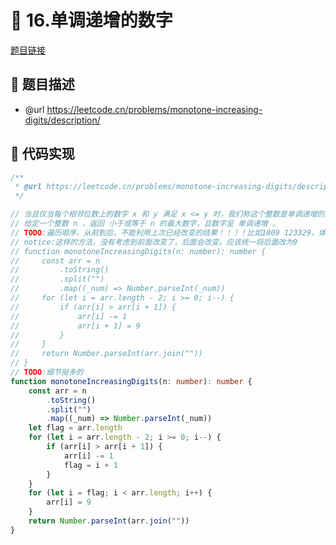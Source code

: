 # 🎪 16.单调递增的数字

[题目链接](https://leetcode.cn/problems/monotone-increasing-digits/description/)

## 📑 题目描述
* @url https://leetcode.cn/problems/monotone-increasing-digits/description/

## 📄 代码实现
```typescript
/**
 * @url https://leetcode.cn/problems/monotone-increasing-digits/description/
 */

// 当且仅当每个相邻位数上的数字 x 和 y 满足 x <= y 时，我们称这个整数是单调递增的。
// 给定一个整数 n ，返回 小于或等于 n 的最大数字，且数字呈 单调递增 。
// TODO:遍历顺序，从前到后，不能利用上次已经改变的结果！！！！比如1009 123329，体会一下  从前到后遍历，也会影响前面相应的比较
// notice:这样的方法，没有考虑到前面改变了，后面会改变。应该统一将后面改为9
// function monotoneIncreasingDigits(n: number): number {
//     const arr = n
//         .toString()
//         .split("")
//         .map((_num) => Number.parseInt(_num))
//     for (let i = arr.length - 2; i >= 0; i--) {
//         if (arr[i] > arr[i + 1]) {
//             arr[i] -= 1
//             arr[i + 1] = 9
//         }
//     }
//     return Number.parseInt(arr.join(""))
// }
// TODO:细节挺多的
function monotoneIncreasingDigits(n: number): number {
    const arr = n
        .toString()
        .split("")
        .map((_num) => Number.parseInt(_num))
    let flag = arr.length
    for (let i = arr.length - 2; i >= 0; i--) {
        if (arr[i] > arr[i + 1]) {
            arr[i] -= 1
            flag = i + 1
        }
    }
    for (let i = flag; i < arr.length; i++) {
        arr[i] = 9
    }
    return Number.parseInt(arr.join(""))
}

```
